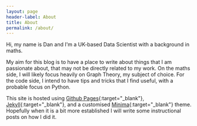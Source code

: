 ```yaml
---
layout: page
header-label: About
title: About
permalink: /about/
---
```


Hi, my name is Dan and I'm a UK-based Data Scientist with a background in maths.  

My aim for this blog is to have a place to write about things that I am passionate about, that may not be directly related to my work. On the maths side, I will likely focus heavily on Graph Theory, my subject of choice. For the code side, I intend to have tips and tricks that I find useful, with a probable focus on Python.  

This site is hosted using [Github Pages](https://pages.github.com/){:target="_blank"}, [Jekyll](https://github.com/jekyll){:target="_blank"}, and a customised [Minima](https://github.com/jekyll/minima){:target="_blank"} theme. Hopefully when it is a bit more established I will write some instructional posts on how I did it.  